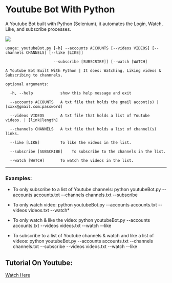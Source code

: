 # Youtube Bot With Python
A Youtube Bot built with Python (Selenium), it automates the Login, Watch, Like, and subscribe processes. 

![](https://i.ibb.co/ZhYWcK3/Pink-and-Purple-Sporty-Gradient-Fitness-You-Tube-Thumbnail.png)
```
usage: youtubeBot.py [-h] --accounts ACCOUNTS [--videos VIDEOS] [--channels CHANNELS] [--like [LIKE]]

                     --subscribe [SUBSCRIBE]] [--watch [WATCH]

A Youtube Bot Built With Python | It does: Watching, Liking videos & Subscribing to channnels.

optional arguments:

  -h, --help            show this help message and exit
  
  --accounts ACCOUNTS   A txt file that holds the gmail accont(s) | [xxxx@gmail.com:password]
  
  --videos VIDEOS       A txt file that holds a list of Youtube videos. | [link|length]
  
  --channels CHANNELS   A txt file that holds a list of channel(s) links.
  
  --like [LIKE]         To like the videos in the list.
  
  --subscribe [SUBSCRIBE]    To subscribe to the channels in the list.
                        
  --watch [WATCH]       To watch the videos in the list.
```
---
### Examples:

- To only subscribe to a list of Youtube channels: python youtubeBot.py --accounts accounts.txt --channels channels.txt --subscribe 

- To only watch video: python youtubeBot.py --accounts accounts.txt --videos videos.txt --watch*

- To only watch & like the video: python youtubeBot.py --accounts accounts.txt --videos videos.txt --watch --like

- To subscribe to a list of Youtube channels & watch and like a list of videos: python youtubeBot.py --accounts accounts.txt --channels channels.txt --subscribe  --videos videos.txt --watch --like

## Tutorial On Youtube:
[Watch Here]()
